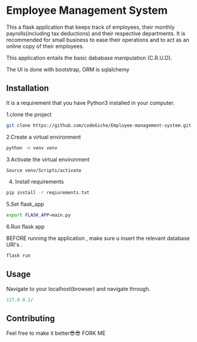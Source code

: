 # Employee Management System

This a flask application that keeps track of employees, their monthly payrolls(including tax deductions) and their respective departments. It is recommended for small business to ease their operations and to act as an online copy of their employees.

This application entails the basic dababase manipulation (C.R.U.D).

The UI is done with bootstrap, ORM is sqlalchemy




## Installation 


It is a requirement that you have Python3 installed in your computer.

1.clone the project

```bash
git clone https://github.com/codeGiche/Employee-management-system.git
```
2.Create a virtual environment
```bash
python -m venv venv
```
3.Activate the virtual environment
```bash
Source venv/Scripts/activate
```
4. Install requirements
```bash
pip install -r reqiurements.txt
```
5.Set flask_app 
```bash
export FLASK_APP=main.py
```
6.Run flask app

BEFORE running the application , make sure u insert the relevant database URI's .

```bash
flask run
```

## Usage
Navigate to your localhost(browser) and navigate through.
```python
127.0.0.1/
```

## Contributing
Feel free to make it better😎😎 FORK ME
